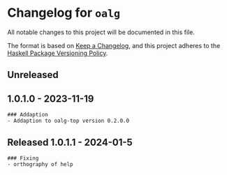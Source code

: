 # Changelog for `oalg`

All notable changes to this project will be documented in this file.

The format is based on [Keep a Changelog](https://keepachangelog.com/en/1.0.0/),
and this project adheres to the
[Haskell Package Versioning Policy](https://pvp.haskell.org/).

## Unreleased

## 1.0.1.0 - 2023-11-19

	### Addaption
	- Addaption to oalg-top version 0.2.0.0

## Released 1.0.1.1 - 2024-01-5

	### Fixing
	- orthography of help

	

